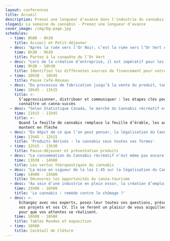 ```yaml
---
layout: conferences
title: Accueil
description: Prenez une longueur d'avance dans l'industrie du cannabis
slogan1: La semaine du cannabis - Prenez une longueur d'avance
cover_image: /img/bg-page.jpg
schedules:
  - time: 8h00 - 8h30
    title: Accueil et Petit-déjeuner
  - desc: "Après la ruée vers l’Or Noir, c’est la ruée vers l’Or Vert qui résonne dans tous les esprits. Selon les estimations, le marché Canadien du Cannabis pèserait près de 6,5 milliards de dollars. Toutes les parties prenantes seront bénéficiaires que ce soit les gouvernements qui espèrent une manne fiscale ou bien les entreprises qui prévoient des bénéfices importants. C’est pour cette raison que chacun se prépare au nouveau contexte créé par la légalisation de la marijuana. Profitez de la présence de nos experts pour tout savoir sur :\r\n\n•\tLes opportunités commerciales\r\n\n•\tLes nouvelles lois et réglementations\r\n\n•\tLes licences à obtenir\r\n\n•\tLes technologies et équipements disponibles\r\n\n•\tLes aménagements urbains à prévoir\r\n\n•\tLes formations nécessaires\r\n\n•\tLa reconversion des producteurs de fruits et légumes"
    time: 8h30 - 9h30
    title: Partez à la conquête de l’Or Vert
  - desc: "Lors de la création d’entreprise, il est impératif pour les entrepreneurs et les investisseurs d’identifier les enjeux entourant la légalisation du cannabis, ainsi que la gestion des risques associés au projet et le rôle prépondérant d’une assurance. En explorant les différentes sources de financements permettant d’accélérer le développement de leurs activités, les entrepreneurs ont tout intérêt à diversifier leurs sources de financements afin d’éviter toute dépendance vis-à-vis de ces sources de financement. C’est pourquoi nos experts aborderont les sujets suivants :\r\n\n•\tAssurances et gestion de risques\r\n\n•\tLes financements privés\r\n\n•\tLes financements gouvernementaux\r\n\n•\tLes financements participatifs\r\n\n•\tL’expérience des Pays-Bas\r\n\n•\tComment les municipalités peuvent-elles attirer des investisseurs ? \r\n\n•\tLe rôle d’une audit lors de la démarche de lancement"
    time: 9h30 - 10h30
    title: Identifiez les différentes sources de financement pour votre entreprise
  - time: 10h30 - 10h45
    title: Pause Café-Réseau
  - desc: "Du processus de fabrication jusqu’à la vente du produit, tant de questions se posent. Comment optimiser sa chaine d’approvisionnement ? Tisser un réseau de distribution solide dans un marché émergent ? Quelle communication adopter face à un marché qui ne laisse personne indifférent ?  \r\n\nPour répondre à toutes ces interrogations, nos experts se focaliseront sur :\r\n\n•\tLes enjeux d’une chaine d’approvisionnement efficiente\r\n\n•\tLes spécificités de la distribution au Québec\r\n\n•\tLes logiciels informatiques\r\n\n•\tLa sécurité au service de l’approvisionnement\r\n\n•\tLes services de logistique\r\n\n•\tLe contrôle de qualité\r\n\n•\tLes différents canaux de communication\r\n\n•\tLe positionnement et l’image de marque\r\n\n•\tLes réseaux sociaux\r\n\n•\tLes tactiques de pointe de marketing dans l’industrie du cannabis"
    time: 10h45 - 11h15
    title: >-
      S’approvisionner, distribuer et communiquer : les étapes clés pour
      connaître un canna-succès
  - desc: "Selon Statistique Canada, le marché du Cannabis récréatif est estimé à 6,5 milliards de dollars. De nombreux investisseurs ont compris la « machine à cash » que ce marché représente. Ainsi, d’après le Journal de Montréal, ce n’est pas moins de 77 Canadiens qui sont déjà devenus millionnaires et ce, avant même que la production récréative soit légalisée. De fait, ils ont su investir intelligemment leur argent. Si vous aussi vous souhaitez diversifier votre portefeuille d’investissements grâce au cannabis, voici des exemples des sujets traités :\r\n\n•\tLes principes de base d’un investissement durable\r\n\n•\tIntégrer un fond spécialisé dans le cannabis au portefeuille des clients\r\n\n•\tLa pondération du secteur du cannabis dans le patrimoine des clients\r\n\n•\tLes fonds d’investissements rentables sur le marché du cannabis"
    time: 11h15 - 11h45
    title: >-
      Quand la feuille de cannabis remplace la feuille d’érable, les actions
      montent en flèche
  - desc: "En dépit de ce que l’on peut penser, la légalisation du Cannabis récréatif ouvre bien plus de portes que la simple consommation traditionnelle. Les entrepreneurs ne manquent pas de créativité pour faire fructifier leurs investissements tout en élargissant leur gamme de produits. C’est le cas par exemple d’un laboratoire de 15 600 m2 proche d’Ottawa qui développe très sérieusement des solutions alternatives (crèmes, potions etc.…) à base de Cannabis. Les opportunités sont infinies et ne dépendent que d’un brin d’audace et d’une profonde imagination :\r\n\n•\tDe nouvelles habitudes de consommation : Vins, spiritueux, bière, breuvages et friandises\r\n\n•\tDe nouveaux horizons en cosmétiques : crèmes, lotions et maquillage\r\n\n•\tDes niches pour tous les accessoires"
    time: 11h45 - 12h15
    title: 'Produits dérivés : le cannabis sous toutes ses formes'
  - time: 12h15 - 13h30
    title: Pause-déjeuner et présentation produits
  - desc: "La consommation du Cannabis récréatif n’est même pas encore légalisée que son utilisation à des fins dites médicales est pratiquée depuis plusieurs années. De nombreuses études menées par des Laboratoires valident l’utilisation raisonnée du Cannabis thérapeutique pour certaines maladies.\r\n\n•\tTraitement de l’anxiété\r\n\n•\tDouleurs chroniques (migraine, fybromyalgie…)\r\n\n•\tChimiothérapie\r\n\n•\tTraitement contre l’épilepsie\r\n\n•\tSanté et prévention"
    time: 13h30 - 14h00
    title: Les vertus thérapeutiques du cannabis
  - desc: "La mise en vigueur de la loi C-45 sur la légalisation du Cannabis Récréatif devrait renforcer le Tourisme Canadien qui attirait pas moins de 21 millions de visiteurs en 2017. Ce sont donc des milliards de dollars qui seront générés par cette seule industrie. Les prévisions indiquent une explosion du nombre de touristes motivés d’en apprendre davantage sur les effets du pot dès l’application de la loi. \r\n\n•\tLes opportunités à saisir \r\n\n•\tEtude de cas : l’expérience du Colorado\r\n\n•\t7 bonne idées pour recruter des clients américains et européens\r\n\n•\tLes centres de villégiature\r\n\n•\tLes nouveaux circuits touristiques"
    time: 14h00 - 15h00
    title: Découvrez les opportunités du canna-tourisme
  - desc: "Au sein d’une industrie en plein essor, la création d’emploi est une conséquence logique s’expliquant par un besoin en main d’œuvre afin de répondre aux attentes des employeurs. Nos experts vous donneront toutes les clefs pour travailler dans cette industrie\r\n\n•\tCe que recherchent les employeurs\r\n\n•\tLes diplômes nécessaires\r\n\n•\tLe plan de carrière\r\n\n•\tL’expérience professionnelle du marché noir : un atout ?"
    time: 15h00 - 16h00
    title: 'Le cannabis : remède contre le chômage ?'
  - desc: >-
      Echangez avec nos experts, posez-leur toutes vos questions, présentez-leur
      vos projets et vos CV. Ils se feront un plaisir de vous aiguiller au mieux
      pour que vos attentes se réalisent.
    time: 16h00 - 18h00
    title: Tables Rondes et exposition
  - time: 18h00
    title: Cocktail de Clôture
---
```


